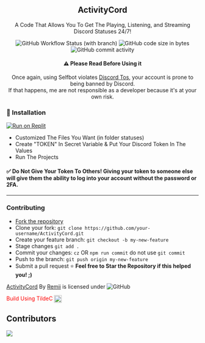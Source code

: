 <h2 align="center">
ActivityCord
</h2>
<p align="center">
A Code That Allows You To Get The Playing, Listening, and Streaming Discord Statuses 24/7!
</p>
<p align="center">
<img alt="GitHub Workflow Status (with branch)" src="https://img.shields.io/github/actions/workflow/status/oneofremii/ActivityCord/codeql.yml?branch=main&style=for-the-badge">
<img alt="GitHub code size in bytes" src="https://img.shields.io/github/languages/code-size/oneofremii/ActivityCord?style=for-the-badge">
<img alt="GitHub commit activity" src="https://img.shields.io/github/commit-activity/y/oneofremii/ActivityCord?style=for-the-badge">
</p>

<div align="center">
  <h4>⚠️ Please Read Before Using it</h4>
  <p>Once again, using Selfbot violates <a href="https://discord.com/terms">Discord Tos</a>, your account is prone to being banned by Discord. <br> If that happens, me are not responsible as a developer because it's at your own risk.</p>
</div>


### 🔧 Installation

 [![Run on Replit](https://replit.com/badge/github/oneofremii/ActivityCord)](https://replit.com/github/oneofremii/ActivityCord)
 - Customized The Files You Want (in folder statuses)
 - Create "TOKEN" In Secret Variable & Put Your Discord Token In The Values
 - Run The Projects

#### ✅ **Do Not Give Your Token To Others!** Giving your token to someone else will give them the ability to log into your account without the password or 2FA.

---

### Contributing

- [Fork the repository](https://github.com/oneofremii/ActivityCord/fork)
- Clone your fork: `git clone https://github.com/your-username/ActivityCord.git`
- Create your feature branch: `git checkout -b my-new-feature`
- Stage changes `git add .`
- Commit your changes: `cz` OR `npm run commit` do not use `git commit`
- Push to the branch: `git push origin my-new-feature`
- Submit a pull request
 ⭐ **Feel free to Star the Repository if this helped you! ;)**

[ActivityCord](https://github.com/oneofremii/ActivityCord) By [Remii](https://fypmoon.org) is licensed under <img alt="GitHub" src="https://img.shields.io/github/license/oneofremii/ActivityCord">

<font color="red">Build Using TildeC</font> <img src="https://raw.githubusercontent.com/rinxyzz/ActivityCord/main/icons/tildecv2.png" width="20" height="20" align="center">

## Contributors

<a href="https://github.com/Shiioriii/ActivityCord/graphs/contributors">
  <img src="https://contrib.rocks/image?repo=Shiioriii/ActivityCord" />
</a>
